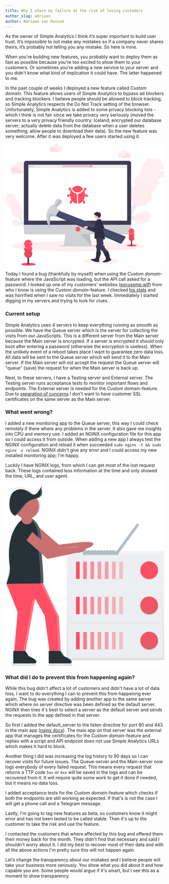 ```yaml
---
title: Why I share my failure at the risk of losing customers
author_slug: adriaan
author: Adriaan van Rossum
---
```


As the owner of Simple Analytics I think it’s super important to build user trust. It’s impossible to not make any mistakes so if a company never shares theirs, it’s probably not telling you any mistake. So here is mine.

When you're building new features, you probably want to deploy them as fast as possible because you're too excited to show them to your customers. Or sometimes you're adding a new service to your server and you didn't know what kind of implication it could have. The latter happened to me.

In the past couple of weeks I deployed a new feature called _Custom domain_. This feature allows users of Simple Analytics to bypass ad blockers and tracking blockers. I believe people should be allowed to block tracking, so Simple Analytics respects the Do Not Track setting of the browser. Unfortunately, Simple Analytics is added to some privacy blocking lists - which I think is not fair since we take privacy very seriously (moved the servers to a very privacy friendly country: Iceland; encrypted our database server; actually delete data from the database when a user deletes something; allow people to download their data). So the new feature was very welcome. After it was deployed a few users started using it.

<img class="limit-height" src="/images/bug.svg" alt="">

Today I found a bug (thankfully by myself) when using the _Custom domain_-feature where the JavaScript was loading, but the API call asked for a password. I looked up one of my customers' websites ([excuseme.wtf](https://excuseme.wtf/?ref=blog.simpleanalytics.io)) from who I know is using the _Custom domain_-feature. I checked [his stats](https://simpleanalytics.io/excuseme.wtf) and was horrified when I saw no visits for the last week. Immediately I started digging in my servers and trying to look for clues.

### Current setup

Simple Analytics uses 4 servers to keep everything running as smooth as possible. We have the Queue server which is the server for collecting the visits from our JavaScripts. This is a different server from the Main server because the Main server is encrypted. If a server is encrypted it should only boot after entering a password (otherwise the encryption is useless). When the unlikely event of a reboot takes place I want to guarantee zero data loss. All data will be sent to the Queue server which will send it to the Main server. If the Main server will not accept the request the Queue server will "queue" (save) the request for when the Main server is back up.

Next, to these servers, I have a Testing server and External server. The Testing server runs acceptance tests to monitor important flows and endpoints. The External server is needed for the _Custom domain_-feature. Due to [separation of concerns](https://en.wikipedia.org/wiki/Separation_of_concerns) I don't want to have customer SSL certificates on the same server as the Main server.

### What went wrong?

I added a new monitoring app to the Queue server, this way I could check remotely if there where any problems in the server. It also gave me insights into CPU and memory use. I added an NGINX configuration file for this app so I could access it from outside. When adding a new app I always test the NGINX configuration and reload it when succeeded `sudo nginx -t && sudo nginx -s reload`. NGINX didn't give any error and I could access my new installed monitoring app; I'm happy.

Luckily I have NGINX logs, from which I can get most of the lost request back. These logs contained less information at the time and only showed the time, URL, and user agent.

<img class="limit-height" src="/images/server.svg" alt="">

### What did I do to prevent this from happening again?

While this bug didn't affect a lot of customers and didn't have a lot of data loss, I want to do everything I can to prevent this from happening ever again. The bug was created by adding another app to the same server which where no server directive was been defined as the default server. NGINX then tries it's best to select a server as the default server and sends the requests to the app defined in that server.

So first I added the default_server to the listen directive for port 80 and 443 in the main app ([nginx docs](https://nginx.org/en/docs/http/server_names.html#miscellaneous_names)). The main app on that server was the external app that manages the certificates for the _Custom domain_-feature and replies with a script and API endpoint does not use Simple Analytics URLs which makes it hard to block. 

Another thing I did was increasing the log history to 90 days so I can recover visits for future issues. The Queue-server and the Main-server now logs everybody of every failed request. This means every request that returns a TTP code `5xx` or `4xx` will be saved in the logs and can be recovered from it. It will require quite some work to get it done if needed, but it means no data loss.

I added acceptance tests for the _Custom domain_-feature which checks if both the endpoints are still working as expected. If that's is not the case I will get a phone call and a Telegram message.

Lastly, I'm going to tag new features as beta, so customers know it might error and has not been tested to be called stable. Then it's up to the customer to take the risk and use the feature.

I contacted the customers that where affected by this bug and offered them their money back for the month. They didn't find that necessary and said I shouldn't worry about it. I did my best to recover most of their data and with all the above actions I'm pretty sure this will not happen again.

Let’s change the transparency about our mistakes and I believe people will take your business more seriously. You show what you did about it and how capable you are. Some people would argue if it's smart, but I see this as a moment to show transparency.
